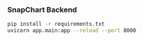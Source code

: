 ### SnapChart Backend

```bash
pip install -r requirements.txt
uvicorn app.main:app --reload --port 8000
